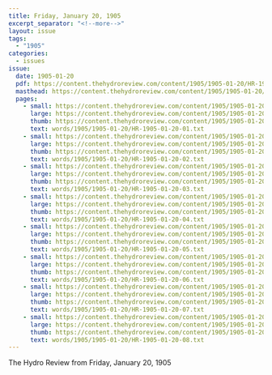 ```yaml
---
title: Friday, January 20, 1905
excerpt_separator: "<!--more-->"
layout: issue
tags:
  - "1905"
categories:
  - issues
issue:
  date: 1905-01-20
  pdf: https://content.thehydroreview.com/content/1905/1905-01-20/HR-1905-01-20.pdf
  masthead: https://content.thehydroreview.com/content/1905/1905-01-20/masthead/HR-1905-01-20.jpg
  pages:
    - small: https://content.thehydroreview.com/content/1905/1905-01-20/small/HR-1905-01-20-01.jpg
      large: https://content.thehydroreview.com/content/1905/1905-01-20/large/HR-1905-01-20-01.jpg
      thumb: https://content.thehydroreview.com/content/1905/1905-01-20/thumbnails/HR-1905-01-20-01.jpg
      text: words/1905/1905-01-20/HR-1905-01-20-01.txt
    - small: https://content.thehydroreview.com/content/1905/1905-01-20/small/HR-1905-01-20-02.jpg
      large: https://content.thehydroreview.com/content/1905/1905-01-20/large/HR-1905-01-20-02.jpg
      thumb: https://content.thehydroreview.com/content/1905/1905-01-20/thumbnails/HR-1905-01-20-02.jpg
      text: words/1905/1905-01-20/HR-1905-01-20-02.txt
    - small: https://content.thehydroreview.com/content/1905/1905-01-20/small/HR-1905-01-20-03.jpg
      large: https://content.thehydroreview.com/content/1905/1905-01-20/large/HR-1905-01-20-03.jpg
      thumb: https://content.thehydroreview.com/content/1905/1905-01-20/thumbnails/HR-1905-01-20-03.jpg
      text: words/1905/1905-01-20/HR-1905-01-20-03.txt
    - small: https://content.thehydroreview.com/content/1905/1905-01-20/small/HR-1905-01-20-04.jpg
      large: https://content.thehydroreview.com/content/1905/1905-01-20/large/HR-1905-01-20-04.jpg
      thumb: https://content.thehydroreview.com/content/1905/1905-01-20/thumbnails/HR-1905-01-20-04.jpg
      text: words/1905/1905-01-20/HR-1905-01-20-04.txt
    - small: https://content.thehydroreview.com/content/1905/1905-01-20/small/HR-1905-01-20-05.jpg
      large: https://content.thehydroreview.com/content/1905/1905-01-20/large/HR-1905-01-20-05.jpg
      thumb: https://content.thehydroreview.com/content/1905/1905-01-20/thumbnails/HR-1905-01-20-05.jpg
      text: words/1905/1905-01-20/HR-1905-01-20-05.txt
    - small: https://content.thehydroreview.com/content/1905/1905-01-20/small/HR-1905-01-20-06.jpg
      large: https://content.thehydroreview.com/content/1905/1905-01-20/large/HR-1905-01-20-06.jpg
      thumb: https://content.thehydroreview.com/content/1905/1905-01-20/thumbnails/HR-1905-01-20-06.jpg
      text: words/1905/1905-01-20/HR-1905-01-20-06.txt
    - small: https://content.thehydroreview.com/content/1905/1905-01-20/small/HR-1905-01-20-07.jpg
      large: https://content.thehydroreview.com/content/1905/1905-01-20/large/HR-1905-01-20-07.jpg
      thumb: https://content.thehydroreview.com/content/1905/1905-01-20/thumbnails/HR-1905-01-20-07.jpg
      text: words/1905/1905-01-20/HR-1905-01-20-07.txt
    - small: https://content.thehydroreview.com/content/1905/1905-01-20/small/HR-1905-01-20-08.jpg
      large: https://content.thehydroreview.com/content/1905/1905-01-20/large/HR-1905-01-20-08.jpg
      thumb: https://content.thehydroreview.com/content/1905/1905-01-20/thumbnails/HR-1905-01-20-08.jpg
      text: words/1905/1905-01-20/HR-1905-01-20-08.txt
---
```


The Hydro Review from Friday, January 20, 1905

<!--more-->

